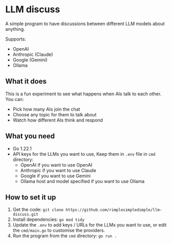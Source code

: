 # LLM discuss

A simple program to have discussions between different LLM models about anything.

Supports:

- OpenAI
- Anthropic (Claude)
- Google (Gemini)
- Ollama

## What it does

This is a fun experiment to see what happens when AIs talk to each other. You can:

- Pick how many AIs join the chat
- Choose any topic for them to talk about
- Watch how different AIs think and respond

## What you need

- Go 1.22.1
- API keys for the LLMs you want to use, Keep them in `.env` file in `cmd` directory:
  - OpenAI if you want to use OpenAI
  - Anthropic if you want to use Claude
  - Google if you want to use Gemini
  - Ollama host and model specified if you want to use Ollama

## How to set it up

1. Get the code: `git clone https://github.com/rimplesimpledimple/llm-discuss.git`
2. Install dependencies: `go mod tidy`
3. Update the `.env` to add keys / URLs for the LLMs you want to use, or edit the `cmd/main.go` to customise the providers.
4. Run the program from the `cmd` directory: `go run .`
